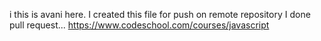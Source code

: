 i this is avani here.
I created this file for push on remote repository
I done pull request...
https://www.codeschool.com/courses/javascript

